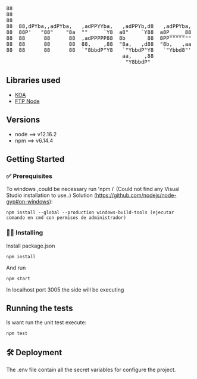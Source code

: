 <pre>
88                                                           
88                                                           
88                                                           
88  88,dPYba,,adPYba,   ,adPPYYba,   ,adPPYb,d8   ,adPPYba,  
88  88P'   "88"    "8a  ""     `Y8  a8"    `Y88  a8P_____88  
88  88      88      88  ,adPPPPP88  8b       88  8PP"""""""  
88  88      88      88  88,    ,88  "8a,   ,d88  "8b,   ,aa  
88  88      88      88  `"8bbdP"Y8   `"YbbdP"Y8   `"Ybbd8"'  
                                     aa,    ,88              
                                      "Y8bbdP"         
</pre>


## Libraries used

- [KOA](https://koajs.com/ "Koa.js")
- [FTP Node](https://www.npmjs.com/package/ftp "FTP Node")

## Versions

  - node ==> v12.16.2
  - npm ==> v6.14.4

## Getting Started

### ✅ Prerequisites

To windows ,could be necessary run 'npm i' (Could not find any Visual Studio installation to use..)
Solution (https://github.com/nodejs/node-gyp#on-windows): 
```
npm install --global --production windows-build-tools (ejecutar comando en cmd con permisos de administrador)
```

### 👩‍💻  Installing

Install package.json
```
npm install
```

And run

```
npm start
```

In localhost port 3005 the side will be executing
## Running the tests

Is want run the unit test execute:
```
npm test
```

## 🛠️  Deployment

The .env file contain all the secret variables for configure the project.

